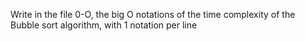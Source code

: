 Write in the file 0-O, the big O notations of the time complexity of the Bubble sort algorithm, with 1 notation per line
